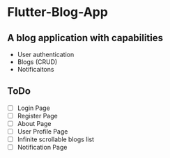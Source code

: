 # Flutter-Blog-App
## A blog application with capabilities
  -  User authentication
  -  Blogs (CRUD)
  -  Notificaitons

##  ToDo
  -  [ ]  Login Page
  -  [ ]  Register Page
  -  [ ]  About Page
  -  [ ]  User Profile Page
  -  [ ]  Infinite scrollable blogs list
  -  [ ]  Notification Page
